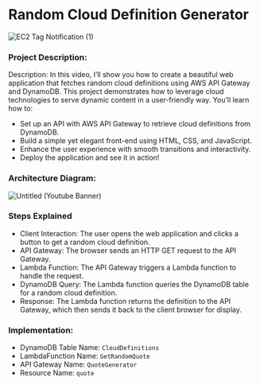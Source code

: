 # Random Cloud Definition Generator

![EC2 Tag Notification (1)](https://github.com/user-attachments/assets/e5ded822-7a26-457f-bf6d-f1cbdcb8d6f4)

### Project Description:
Description: In this video, I’ll show you how to create a beautiful web application that fetches random cloud definitions using AWS API Gateway and DynamoDB. This project demonstrates how to leverage cloud technologies to serve dynamic content in a user-friendly way. You’ll learn how to:

* Set up an API with AWS API Gateway to retrieve cloud definitions from DynamoDB.
* Build a simple yet elegant front-end using HTML, CSS, and JavaScript.
* Enhance the user experience with smooth transitions and interactivity.
* Deploy the application and see it in action!

### Architecture Diagram: 
![Untitled (Youtube Banner)](https://github.com/user-attachments/assets/35ad8dfa-0097-4a01-ac21-ff78f65911a2)

### Steps Explained
* Client Interaction: The user opens the web application and clicks a button to get a random cloud definition.
* API Gateway: The browser sends an HTTP GET request to the API Gateway.
* Lambda Function: The API Gateway triggers a Lambda function to handle the request.
* DynamoDB Query: The Lambda function queries the DynamoDB table for a random cloud definition.
* Response: The Lambda function returns the definition to the API Gateway, which then sends it back to the client browser for display.

### Implementation:
* DynamoDB Table Name: ```CloudDefinitions```
* LambdaFunction Name: ```GetRandomQuote```
* API Gateway Name: ```QuoteGenerator```
* Resource Name: ```quote```
